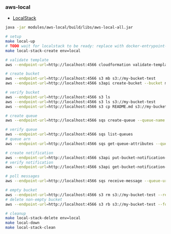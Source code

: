 ### aws-local

* [LocalStack](https://localstack.cloud)

```bash
java -jar modules/aws-local/build/libs/aws-local-all.jar

# setup
make local-up
# TODO wait for localstack to be ready: replace with docker-entrypoint-initaws.d
make local-stack-create env=local

# validate template
aws --endpoint-url=http://localhost:4566 cloudformation validate-template --template-body file://local/cft/my-stack.template

# create bucket
aws --endpoint-url=http://localhost:4566 s3 mb s3://my-bucket-test
aws --endpoint-url=http://localhost:4566 s3api create-bucket --bucket my-bucket-test

# verify bucket
aws --endpoint-url=http://localhost:4566 s3 ls
aws --endpoint-url=http://localhost:4566 s3 ls s3://my-bucket-test
aws --endpoint-url=http://localhost:4566 s3 cp README.md s3://my-bucket-test

# create queue
aws --endpoint-url=http://localhost:4566 sqs create-queue --queue-name my-queue-test

# verify queue
aws --endpoint-url=http://localhost:4566 sqs list-queues
# queue arn
aws --endpoint-url=http://localhost:4566 sqs get-queue-attributes --queue-url http://localhost:4566/queue/my-queue-test --attribute-names All | jq -c ".Attributes.QueueArn"

# create notification
aws --endpoint-url=http://localhost:4566 s3api put-bucket-notification-configuration --bucket my-bucket-test --notification-configuration file://local/cft/my-queue-test-notification.json
# verify notification
aws --endpoint-url=http://localhost:4566 s3api get-bucket-notification-configuration --bucket my-bucket-test

# poll messages
aws --endpoint-url=http://localhost:4566 sqs receive-message --queue-url http://localhost:4566/queue/my-queue-test

# empty bucket
aws --endpoint-url=http://localhost:4566 s3 rm s3://my-bucket-test --recursive
# delete non-empty bucket
aws --endpoint-url=http://localhost:4566 s3 rb s3://my-bucket-test --force

# cleanup
make local-stack-delete env=local
make local-down
make local-stack-clean
```

<!--
https://theodorebrgn.medium.com/localstacks-guide-to-run-aws-serverless-environment-locally-discover-the-power-of-lambda-f958f8b6330
https://sopin.dev/2021/01/13/Running-AWS-Lambda-written-in-Java-with-Docker
https://docs.min.io/docs/minio-gateway-for-s3.html
https://medium.com/digio-australia/multipart-upload-to-s3-using-aws-sdk-for-java-d3fd2e17f515
-->
